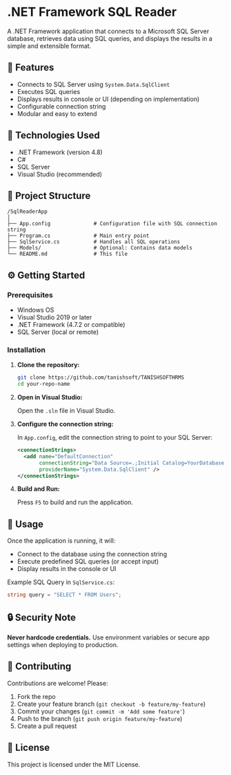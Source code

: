 
# .NET Framework SQL Reader

A .NET Framework application that connects to a Microsoft SQL Server database, retrieves data using SQL queries, and displays the results in a simple and extensible format.

## 🚀 Features

- Connects to SQL Server using `System.Data.SqlClient`
- Executes SQL queries
- Displays results in console or UI (depending on implementation)
- Configurable connection string
- Modular and easy to extend

## 🧰 Technologies Used

- .NET Framework (version 4.8)
- C#
- SQL Server
- Visual Studio (recommended)

## 📂 Project Structure

```
/SqlReaderApp
│
├── App.config              # Configuration file with SQL connection string
├── Program.cs              # Main entry point
├── SqlService.cs           # Handles all SQL operations
├── Models/                 # Optional: Contains data models
└── README.md               # This file
```

## ⚙️ Getting Started

### Prerequisites

- Windows OS
- Visual Studio 2019 or later
- .NET Framework (4.7.2 or compatible)
- SQL Server (local or remote)

### Installation

1. **Clone the repository:**

   ```bash
   git clone https://github.com/tanishsoft/TANISHSOFTHRMS
   cd your-repo-name
   ```

2. **Open in Visual Studio:**

   Open the `.sln` file in Visual Studio.

3. **Configure the connection string:**

   In `App.config`, edit the connection string to point to your SQL Server:

   ```xml
   <connectionStrings>
     <add name="DefaultConnection" 
          connectionString="Data Source=.;Initial Catalog=YourDatabase;Integrated Security=True;" 
          providerName="System.Data.SqlClient" />
   </connectionStrings>
   ```

4. **Build and Run:**

   Press `F5` to build and run the application.

## 🧪 Usage

Once the application is running, it will:

- Connect to the database using the connection string
- Execute predefined SQL queries (or accept input)
- Display results in the console or UI

Example SQL Query in `SqlService.cs`:

```csharp
string query = "SELECT * FROM Users";
```

## 🔒 Security Note

**Never hardcode credentials.** Use environment variables or secure app settings when deploying to production.

## 🤝 Contributing

Contributions are welcome! Please:

1. Fork the repo
2. Create your feature branch (`git checkout -b feature/my-feature`)
3. Commit your changes (`git commit -m 'Add some feature'`)
4. Push to the branch (`git push origin feature/my-feature`)
5. Create a pull request

## 📄 License

This project is licensed under the MIT License. 

